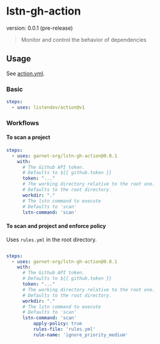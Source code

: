 # lstn-gh-action
version: 0.0.1 (pre-release)

> Monitor and control the behavior of dependencies


## Usage

See [action.yml](action.yml).

### Basic

```yaml
steps:
  - uses: listendev/action@v1
```

### Workflows

#### To scan a project

```yaml
steps:
  - uses: garnet-org/lstn-gh-action@0.0.1
    with:
      # The Github API token.
      # Defaults to ${{ github.token }}
      token: "..."
      # The working directory relative to the root one.
      # Defaults to the root directory.
      workdir: "."
      # The lstn command to execute
      # Defaults to 'scan'
      lstn-command: 'scan'

```

#### To scan and project and enforce policy

Uses `rules.yml` in the root directory.

```yaml

steps:
  - uses: garnet-org/lstn-gh-action@0.0.1
    with:
      # The Github API token.
      # Defaults to ${{ github.token }}
      token: "..."
      # The working directory relative to the root one.
      # Defaults to the root directory.
      workdir: "."
      # The lstn command to execute
      # Defaults to 'scan'
      lstn-command: 'scan'
          apply-policy: true
          rules-file: 'rules.yml'
          rule-name: 'ignore_priority_medium'
```
